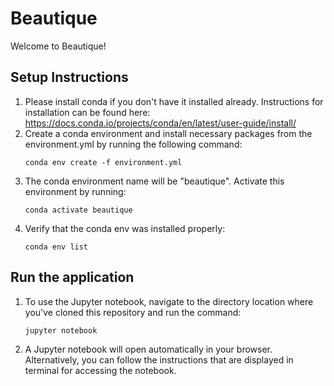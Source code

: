 # Beautique

Welcome to Beautique! 

## Setup Instructions
1. Please install conda if you don't have it installed already. Instructions for installation can be found here: https://docs.conda.io/projects/conda/en/latest/user-guide/install/
2. Create a conda environment and install necessary packages from the environment.yml by running the following command:
    ```
    conda env create -f environment.yml
    ```
3. The conda environment name will be "beautique". Activate this environment by running:
   ```
   conda activate beautique
   ```
4. Verify that the conda env was installed properly:
   ```
   conda env list
   ```
   
 ## Run the application
 1. To use the Jupyter notebook, navigate to the directory location where you've cloned this repository and run the command:
    ```
    jupyter notebook
    ```
 2. A Jupyter notebook will open automatically in your browser. Alternatively, you can follow the instructions that are displayed in terminal for accessing the notebook.
